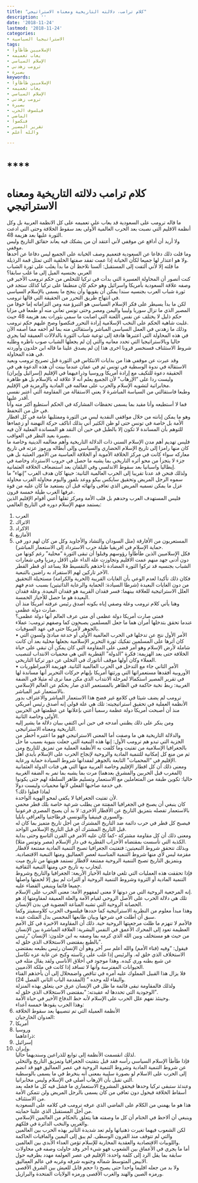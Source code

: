 ```yaml
---
title: "كلام ترامب، دلالته التاريخية ومعناه الاستراتيجي"
description: ''
date: '2018-11-24'
lastmod: '2018-11-24'
categories:
- الاستراتيجيا السياسية
tags:
- الإسلاميين طأطأوا
- يعاب تعميمه
- الإسلام السياسي
- ترومب زهدني
- بصيرة
keywords:
- الإسلاميين طأطأوا
- يعاب تعميمه
- الإسلام السياسي
- ترومب زهدني
- بصيرة
- فيلسوف الحرب
- الماضي
- فنكصوا
- تقرير المصير
- والله أعلم

---
```

# ****

# **كلام ترامب دلالته التاريخية ومعناه الاستراتيجي**

ما قاله ترومب على السعودية قد يعاب علي تعميمه على كل الانظمة العربية بل وكل أنظمة الاقليم التي نصبت بعد الحرب العالمية الأولى بعد سقوط الخلافة وحتى التي ادعت الثورة عليها بعد هزيمة 48.   
ولا أريد أن أدافع عن موقفي لأني أعتقد أن من يشكك فيه يعاند حقائق التاريخ وليس موقفي.  
وما قلت ذلك دفاعا عن السعودية فتعميم وصف الخيانة على الجميع ليس دفاعا عن أحدها ولا هو اعتذار لها جميعا لكأن الخيانة إذا عمت تفقد صفتها الخلقية التي تمثل قمة الرذيلة.   
ما قلته إلا لأني ألتفت إلى المستقبل: ألسنا نلاحظ أن ما بدأ يغلب على ثورة الشباب العربي بجنسيه الميل إلى ما غلب سابقا؟  
كنت أتصور أن المحاولة العسيرة التي بدأت في تركيا للتخلص من حكم ترومب الأخير في وصفه علاقة السعودية بأمريكا واسرائيل وهو حكم كان منطبقا على تركيا كذلك ستجد في ثورة شباب العرب بجنسيه سندا يمكن أن يقويها وأن ينجح ما يسمى بالإسلام السياسي في انتهاج طريق التحرر من الحقيقة التي قالها ترومب.  
لكن ما بدأ يسيطر على فكر الإسلام السياسي هو التبرؤ منه ومن التزاماته إما خوفا من المصير الذي ما تزال سوريا وليبيا واليمن ومصر وحتى تونس تعاني منه أو طمعا في مزايا حكم ذليل لا يختلف عن نفس اللعنة التي اصابت ما سمي بثورات بعد هزيمة 48 حيث غلبت شاهية الحكم على النخب الإسلامية إرادة التحرر فنكصوا وصح عليهم حكم ترومب.  
وذلك ما زهدني في العمل السياسي المباشر واستقالتي منه بما لم أخفه مما أصفه الآن في هذه المحاولة التي اعتبرها هادفة إلى توعية شباب الثورة بالدلالات العميقة لما يجري حاليا وبالاستراتيجيا التي تحدد معانيه والتي إن لم يجعلها الشباب صوب ناظره وطلبه شروط الاستئناف فسنخسر قرونا اخرى هذا إن لم يصدق علينا ما قاله ابن خلدون وأوردته في هذه المحاولة.  
وقد عبرت عن موقفي هذا من بدايات الانتكاس في الثورة قبل تصريح ترومب وبعيد الاستقالة في ندوة الوسطية في تونس ثم في عمان عندما بينت أن هذه الدعوة هي في الحقيقة دعوة للتكيف مع إرادة أمريكا وروسيا وذراعيهما في الإقليم (إسرائيل وإيران) وليست ردا على “الإرهاب” لأن الجميع يعلم أنه لا علاقة له بالإسلام بل هو ظاهرة مخابراتية لتشويه الإسلام والحرب على معالمه في المادية والرمزية في الإقليم.  
وطبعا فاستقالتي من السياسة المباشرة لا يعني الاستقالة من المقاومة التي أعتبر نفسي أقدر عليها.   
فما لا أستطيعه وأنا مقيد بما يسمى تحفظات المشاركة في الحكم أستطيع أكثر منه وأنا في حل من التحفظ.   
وهو ما يمكن إبانته من خلال مواقفي النقدية ليس من الثورة وممثليها عامة في كل اقطار الأمة بل خاصة في تونس حتى لو ظن الكثير أني بذلك اناكف حركة النهضة أو زعماءها للتوهم بأن المساندة لا تكون إلا بالطبل في حين أن النقد هو المساندة الفعلية لأن فيه بصيرة بعيد النظر في العواقب.  
فليس تهديم أهم مدن الإسلام السني ذات الدلالة التاريخية وأهم معالمه الدينية وخاصة ما كان منها رامزا إلى تاريخ الإسلام الحضاري والسياسي وإلى أبطاله ورموز عزته في تاريخ معاركه سواء كانت في مركز الخلافة الأموية أو الخلافة العباسية من الأمور العبثية بل هي جزء لا يتجزأ من محو أثره التاريخي بما يشبه ما حصل في حروب الاسترداد وخاصة في إيطاليا واسبانيا بعد سقوط الاندلسي وفي البلقان بعد استضعاف الخلافة العثمانية.  
ولذلك فنحن قد عدنا تقريبا إلى الحرب العالمية الثانية: حينها كان هدف الغرب “إنهاء” ما سموه الرجل المريض وتحقيق سايكس بيكو ووعد بلفور واليوم محاولة الغرب محاولة عزل ما يمكن تسميه المريض الذي تعافى وانهائه قبل أن يستعيد ما كان عليه من قوة عرفها الغرب طيلة خمسة قرون.  
فليس المستهدف العرب وحدهم بل قلب الأمة ومركز ثقلها أعني أقوام الإقليم الذين يستمد منهم الإسلام دوره في التاريخ العالمي:   
1. العرب  
2. الاتراك  
3. الاكراد   
4. الأمازيغ   
5. المستعربون من الأفارقة (مثل السودان والتشاد والأجاويد وكل من كان لهم دور في حماية الإسلام في افريقيا طيلة حرب الاسترداد إلى الاستعمار المباشر).  
فكل الإسلاميين الذين طأطأوا رؤوسهم وقبلوا أن تبقى الثورة “محلية” رغم كونها من دون أدنى جهد منهم عمت الاقليم وتجاوزت علة الداء على الاقل رمزيا وفي شعارات الشباب بجنسيه قد تركوا الثورة المضادة تأخذهم بالتقسيط فلا يساعد أي قطر القطر الآخر تاركين لهم الاستفراد به راضين بالتبعية.  
فكان ذلك تأكيدا لعدم الوعي بأن الغايات القريبة (الحرية والكرامة) مستحيلة التحقيق من دون الغايات البعيدة (شرطا السيادة: الحماية والرعاية الذاتيتين) بسبب عدم فهم العلل الاستراتيجية للعلاقة بينهما: فسر فقدان القريبة هو فقدان البعيدة. وعلة فقدان البعيدة هو ما حصل للأحياز الخمسة.  
وهنا يأتي كلام ترومب وعلة وصفي إياه بكونه أصدق رئيس عرفته أمريكا منذ أن صارت دولة عظمى.   
فمتى صارت أمريكا دولة عظمى أي متى عرف العالم أنها دولة عظمى؟   
عندما تحقق بتدخلها أمران هما ما جعل المسلمين يصبحون كما وصفهم ترومب: عملاء بالجوهر لأمريكا حتى في عهد السوفيات.  
• الأمر الأول نتج عن تدخلها في الحرب العالمية الأولى أو خدعة مبادئ ولسون التي كان أثرها على المسلمين تفكيك ثورة التحرير الإسلامية بجعلها محلية بعد أن كانت شاملة لأرض الإسلام وهو أمر قضى على المقاومة التي كان يمكن أن تبقي على حياة الخلافة حتى بعد الهزيمة: فكرة “الدولة” القطرية التي هي محميات الانتداب لتنصيب العملاء وكان أولها موقف أتاتورك في التخلي عن دور تركيا التاريخي.  
• الأمر الثاني جاء مع التدخل في الحرب العالمية الثانية. فهزيمة الامبراطوريات الأوروبية أفقدها مستعمراتها التي ورثتها أمريكا بإيهام حركات التحرير أنها مساندة لها في تقرير المصير استكمالا لمرحلة الانتداب الذي مكن مما نرى له مثيلا في الضفة الغربية: ربط نخبة حاكمة في الظاهر بالمستعمر الذي صار يحكم عن العالم الإسلامي بالاستعمار غير المباشر.  
ترومب لم يضف شيئا في كلامع غير فضح هذا الاستعمار المباشر والاعتراف بدور الأنظمة العملية في تحقيق استراتيجيته: تلك هي علة قولي إنه أصدق رئيس أمريكي منذ أن أصبحت أمريكا دولة عظمة رسميا أعني بإعلانها عن عظمتها في الحربين الأولى وخاصة الثانية.   
ومن ينكر على ذلك يظنني أمدحه في حين أني اكتفي ببيان دلالة ما يشير إليه التاريخية ومعناه الاستراتيجي.  
والدلالة التاريخية هي ما وصفت أما المعنى الاستراتيجي فهو ما اعتبره أخطر من الجزية التي تبدو هم ترومب الأول: إنها هذه التبعية التي جعلت بنيوية بسبب ما حل بالجغرافيا الإسلامية من تفتيت وما كلفت به الأنظمة العملية من تمزيق للتاريخ ومن ثم من منع كل إمكانية للتنمية المادية والروحية لإنجاح الحرب على الإسلام بأيدي أهل الإقليم في “المحميات” التابعة بالجوهر لفقدانها شروط السيادة حماية ورعاية.  
ومعنى ذلك أن كل اقطار الإقليم وخاصة العربية منها التي هي فتات الدولة العثمانية (المغرب قبل الحربين والمشرق بعدهما) مرت بما يشبه بما تمر به الضفة الغربية حاليا: تكوين طبقة من المتعاملين مع الاستعمار وتسليم ظاهر السلطة لهم حتى يكونوا في خدمة صاحبها الفعلي لأنها محميات وليست دولا.  
لماذا فعلوا ذلك؟   
لأن تفتيت الجغرافيا لا يكفي لمحو الهوية الواحدة.   
كان ينبغي أن يصبح في الجغرافيا المفتتة من يطلب شرعية خاصة بلك قطر محمي بالاستعمار تفصله بتمزيق التاريخ عن الأقطار الاخرى: لا بد أن يصبح المصري فرعونيا والسوري فينيقيا والتونسي قرطاجنيا والعراقي بابليا.  
فيصبح كل قطر في حرب دائمة ضد التاريخ المشترك من أجل تاريخ متميز بما كان له قبل التاريخ المشترك أي قبل التاريخ الإسلامي الواحد.   
ومعنى ذلك أن كل مقاومة مشتركة -كما كان عليه الامر في القرن التاسع وحتى بداية الكذبة التي تأسست بمقتضاه الأحزاب القطرية في دار الإسلام (مصر وتونس مثلا).  
وبذلك تتحقق شروط التبعيتين: فتفتيت الجغرافيا تصبح التنمية المادية ممتنعة لأقطار مقزمة ليس لأي منها شروط التنمية المناسبة لعصر العماليق ومنها التبعية الاقتصادية. وبتمزيق التاريخ تصبح التنمية الروحية ممتنعة لأقطار تستمد هويتها من تاريخ ميت لتحارب به تاريخ حي ومنها التبعية الثقافية.  
فإذا تحققت هذه العمليات التي تلغي فاعلية الأحياز الأربعة: الجغرافيا والتاريخ وشروط التنمية المادية أو الثروة وشروط التنمية الروحية أو التراث لم يبق إلا لحمتها واصلها جميعا قائما وينبغي القضاء عليه.  
إنه المرجعية الروحية التي من دونها لا معنى لمفهوم الأمة: معنى الحرب على الإسلام.  
تلك هي دلالة الحرب على الأصل الروحي لقيام الأمة والعلة العميقة لمقاومتها إذ هو الحصانة الروحية التي تشبه المناعة العضوية في بدن الإنسان.   
وهذا مبدأ معلوم من النظرية الاستراتيجية كما حددها فيلسوف الحرب كلاوسفيتز وكما سبق أن أطلت في شرحها وبيان طابعها المخمس بدل المثلث عنده.  
فالأمم لا تنهزم ما ظلت مرجعيتها الروحية حية. ذلك أن المقاومة الاخيرة في كل الأمم العظيمة تعود إلى المحرك الأعمق في النفس البشرية: العلاقة المباشرة بين الإنسان من حيث هو مستخلف وبين الله الذي كرمه بما وصفه به ابن خلدون: الإنسان “رئيس بالطبع بمقتضى الاستخلاف الذي خلق له”.  
فيقول: “وفيه (فناء الأمم) والله أعلم سر آخر وهو أن الإنسان رئيس بطبعه بمقتضى الاستخلاف الذي خلق له. والرئيس إذا غلب على رئاسته وكبح عن غاية عزه تكاسل عن شبع بطنه وري كبده. وهذا موجود في أخلاق الأناسي ولقد يقال مثله في الحيوانات المفترسة وأنها لا تسافد إذا كانت في ملكة الآدميين.   
فلا يزال هذا القبيل المملوك عليه أمره في تناقص واضمحلال إلى أن يأخذهم الفناء والبقاء لله وحده ” (المقدمة الباب الثاني الفصل 24).   
ولذلك فالمقاومة تبقى قائمة ما ظل في الإنسان عرق حي يتعلق بهذه المنزلة الوجودية التي تحددها له عقيدته: “بمقتضى الاستخلاف الذي خلق له”.  
وحينئذ نفهم علل الحرب على الإسلام لأنه خط الدفاع الأخير في حياة الأمة.   
وهذا الحرب يقودها خمسة أعداء:   
1. الأنظمة العميلة التي تم تنصيبها بعد سقوط الخلافة   
العدوان الخارجيان:   
2. أمريكا   
3. وروسيا   
ذراعاهما:   
4. إسرائيل   
5. وإيران.  
لذلك انقسمت الأنظمة إلى توابع للذراعين وسنديهما حاليا.  
فإذا طأطأ الإسلام السياسي رأسه فقد قبل بتفتيت الجغرافيا وتمزيق التاريخ والتخلي عن شروط التنمية المادية وشروط التنمية الروحية في عصر العماليق فهو قد انضم إلى الحرب على الاسلام لو بصورة سلبية بمعنى أنه ينخرط في ما يسمى بالوسطية التي تقبل بأن الإرهاب أصلي في الإسلام وليس مخابراتيا.  
وعندئذ ستبقى تركيا وحدها فيحقق المشروع الاستعماري ما فشل فيه كل ما فعله بعد أسقاط الخلافة فيحول دون تعافي من كان يسمى بالرجل المريض ولن تتمكن الأمة من الاستئناف.   
هذا هو ما يهمني من الكلام على الماضي الذي عرفه ترومب في كلامه على السعودية من أجل المستقبل الذي علينا حمايته.  
وينبغي أن ألاحظ في الختام أن كل ما وصفته هنا يتعلق بالحكام من العالمين الإسلامي والغربي والنخب الدائرة في فلكهم.   
لكن الشعوب فيهما تغيرت ذهنياتها ولم تعد شديدة التأثير بهذه الحرب بين العالمين والتي لم تتوقف منذ القرون الوسطى. لم يبق إلى اليمين والمافيات الحاكمة واللوبيات الاقتصادية والعقدية المحاربة للإسلام تؤمن العداء الأبدي بين العالمين.   
أما ما يجري في الأعماق بين الشعوب فهو شيء آخر وقد حاولت وصفه في محاولات سابقة بما يقل الرد إلى كلمة واحدة: الإقليم في عصر العولمة مهدد بطرفيه حول الابيض المتوسط شماله وجنوبه شرقه وغربه في عالم العماليق.   
ولا بد من جعله اقليما واحدا حتى يصبح ذا حجم قابل للعيش بين الشرق الأقصى ورمزه الصين والهند والغرب الأقصى ورمزه الولايات المتحدة والبرازيل.

###